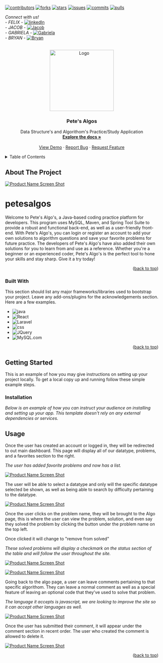 <!-- Improved compatibility of back to top link: See: https://github.com/othneildrew/Best-README-Template/pull/73 -->
<a name="readme-top"></a>
<!--
*** Thanks for checking out the Best-README-Template. If you have a suggestion
*** that would make this better, please fork the repo and create a pull request
*** or simply open an issue with the tag "enhancement".
*** Don't forget to give the project a star!
*** Thanks again! Now go create something AMAZING! :D
-->



<!-- PROJECT SHIELDS -->
<!--
*** I'm using markdown "reference style" links for readability.
*** Reference links are enclosed in brackets [ ] instead of parentheses ( ).
*** See the bottom of this document for the declaration of the reference variables
*** for contributors-url, forks-url, etc. This is an optional, concise syntax you may use.
*** https://www.markdownguide.org/basic-syntax/#reference-style-links
-->
[![contributors][contributors-shield]][contributors-url]
[![forks][forks-shield]][forks-url]
[![stars][stars-shield]][stars-url]
[![issues][issues-shield]][issues-url]
[![commits][commits-shield]][commits-url]
[![pulls][pulls-shield]][pulls-url]

*Connect with us!*
 <br />
 *- FELIX -* [![linkedIn][linkedin-shield]][linkedin-url]
 <br />
*- JACOB -* [![Jacob][jacob-shield]][jacob-url]
 <br />
*- GABRIELA -* [![Gabriela][gabriela-shield]][gabriela-url]
 <br />
*- BRYAN -* [![Bryan][bryan-shield]][bryan-url]

<!-- PROJECT LOGO -->
<br />
<div align="center">
  <a href="https://github.com/bryan-j-park/petesalgos">
    <img src="src/main/resources/static/imgs/pete2.png" alt="Logo" width="210" height="200">
  </a>

  <h3 align="center">Pete's Algos</h3>

  <p align="center">
    Data Structure's and Algorithom's Practice/Study Application
    <br />
    <a href="https://github.com/bryan-j-park/petesalgos"><strong>Explore the docs »</strong></a>
    <br />
    <br />
    <a href="https://github.com/othneildrew/Best-README-Template">View Demo</a>
    ·
    <a href="https://github.com/bryan-j-park/petesalgos/issues">Report Bug</a>
    ·
    <a href="https://github.com/bryan-j-park/petesalgos/issues">Request Feature</a>
  </p>
</div>



<!-- TABLE OF CONTENTS -->
<details>
  <summary>Table of Contents</summary>
  <ol>
    <li>
      <a href="#about-the-project">About The Project</a>
      <ul>
        <li><a href="#built-with">Built With</a></li>
      </ul>
    </li>
    <li>
      <a href="#getting-started">Getting Started</a>
      <ul>
        <li><a href="#installation">Installation</a></li>
      </ul>
    </li>
    <li><a href="#usage">Usage</a></li>
  </ol>
</details>



<!-- ABOUT THE PROJECT -->
## About The Project

[![Product Name Screen Shot][product-screenshot]](https://example.com)

# petesalgos
Welcome to Pete's Algo's, a Java-based coding practice platform for developers. 
This program uses MySQL, Maven, and Spring Tool Suite to provide a robust and functional back-end, as well as a user-friendly front-end. With Pete's Algo's, 
you can login or register an account to add your own solutions to algorithm questions and save your favorite problems for future practice. The developers 
of Pete's Algo's have also added their own solutions for you to learn from and use as a reference. Whether you're a beginner or an experienced coder, 
Pete's Algo's is the perfect tool to hone your skills and stay sharp. Give it a try today!


<p align="right">(<a href="#readme-top">back to top</a>)</p>



### Built With

This section should list any major frameworks/libraries used to bootstrap your project. Leave any add-ons/plugins for the acknowledgements section. Here are a few examples.

* ![java][java]
* ![React][React.js]
* ![Laravel][Laravel.com]
* ![css][css]
* ![JQuery][JQuery.com]
* ![MySQL.com][MySQL.com]

<p align="right">(<a href="#readme-top">back to top</a>)</p>



<!-- GETTING STARTED -->
## Getting Started

This is an example of how you may give instructions on setting up your project locally.
To get a local copy up and running follow these simple example steps.


### Installation

_Below is an example of how you can instruct your audience on installing and setting up your app. This template doesn't rely on any external dependencies or services._

<!-- USAGE EXAMPLES -->
## Usage

Once the user has created an account or logged in, they will be redirected to out main dashboard. This page will display all of our datatype, problems, and a favorites section to the right.

*The user has added favorite problems and now has a list.*

[![Product Name Screen Shot][product-screenshot2]](https://example.com)

The user will be able to select a datatype and only will the specific datatype selected be shown, as well as being able to search by difficulty pertaining to the datatype.


[![Product Name Screen Shot][product-screenshot3]](https://example.com)


Once the user clicks on the problem name, they will be brought to the Algo page, this is where the user can view the problem, solution, and even say they solved the problem by clicking the button under the problem name on the top left.

Once clicked it will change to "remove from solved"

*These solved problems will display a checkmark on the status section of the table and will follow the user throughout the site.*


[![Product Name Screen Shot][product-screenshot4]](https://example.com)



[![Product Name Screen Shot][product-screenshot5]](https://example.com)


Going back to the algo page, a user can leave comments pertaining to that specific algorithom. They can leave a normal comment as well as a special feature of leaving an optional code that they've used to solve that problem.

*The language it accepts is javascript, we are looking to improve the site so it can accept other languages as well.*


[![Product Name Screen Shot][product-screenshot6]](https://example.com)



Once the user has submitted their comment, it will appear under the comment section in recent order. The user who created the comment is allowed to delete it.


[![Product Name Screen Shot][product-screenshot7]](https://example.com)


<p align="right">(<a href="#readme-top">back to top</a>)</p>




<!-- MARKDOWN LINKS & IMAGES -->
<!-- https://www.markdownguide.org/basic-syntax/#reference-style-links -->
[contributors-shield]: https://img.shields.io/github/contributors/bryan-j-park/petesalgos.svg?style=for-the-badge
[contributors-url]: https://github.com/bryan-j-park/petesalgos/graphs/contributors
[forks-shield]: https://img.shields.io/github/forks/bryan-j-park/petesalgos.svg?style=for-the-badge
[forks-url]:https://github.com/bryan-j-park/petesalgos/network/members
[stars-shield]: https://img.shields.io/github/stars/bryan-j-park/petesalgos.svg
[stars-url]: https://github.com/bryan-j-park/petesalgos/stargazers
[issues-shield]: https://img.shields.io/github/issues/bryan-j-park/petesalgos.svg
[issues-url]: https://github.com/bryan-j-park/petesalgos/issues
[commits-shield]: https://img.shields.io/github/commits-since/bryan-j-park/petesalgos/f42d424.svg
[commits-url]: https://github.com/bryan-j-park/petesalgos/commits
[pulls-shield]: https://img.shields.io/github/issues-pr-closed/bryan-j-park/petesalgos.svg
[pulls-url]: https://github.com/bryan-j-park/petesalgos/pulls
[linkedin-shield]: https://img.shields.io/badge/-LinkedIn-black.svg?style=for-the-badge&logo=linkedin&colorB=555
[linkedin-url]: https://www.linkedin.com/in/felixvargasjr/
[jacob-shield]: https://img.shields.io/badge/-LinkedIn-black.svg?style=for-the-badge&logo=linkedin&colorB=555
[jacob-url]: https://www.linkedin.com/in/jacob-reynolds-99789015a/
[gabriela-shield]: https://img.shields.io/badge/-LinkedIn-black.svg?style=for-the-badge&logo=linkedin&colorB=555
[gabriela-url]: https://www.linkedin.com/in/gabriela-flores-b3b73b122/
[bryan-shield]: https://img.shields.io/badge/-LinkedIn-black.svg?style=for-the-badge&logo=linkedin&colorB=555
[bryan-url]: https://www.linkedin.com/in/bryanjpark/
[product-screenshot]: src/main/resources/static/imgs/landingPage.png
[product-screenshot2]: src/main/resources/static/imgs/editmaindashboard.png
[product-screenshot3]: src/main/resources/static/imgs/sorting%20.png
[product-screenshot4]: src/main/resources/static/imgs/editalgopage.png
[product-screenshot5]: src/main/resources/static/imgs/dashboardwithallsolved.png
[product-screenshot6]: src/main/resources/static/imgs/texteditor.png
[product-screenshot7]: src/main/resources/static/imgs/addingcomment.png
[java]: https://img.shields.io/badge/Java-ED8B00?style=for-the-badge&logo=java&logoColor=white
[React.js]: https://img.shields.io/badge/Spring-6DB33F?style=for-the-badge&logo=spring&logoColor=white
[Laravel.com]:https://img.shields.io/badge/HTML5-E34F26?style=for-the-badge&logo=html5&logoColor=white
[css]:https://img.shields.io/badge/CSS3-1572B6?style=for-the-badge&logo=css3&logoColor=white
[JQuery.com]: https://img.shields.io/badge/JavaScript-F7DF1E?style=for-the-badge&logo=javascript&logoColor=black
[mySQL.com]: https://img.shields.io/badge/MySQL-005C84?style=for-the-badge&logo=mysql&logoColor=white
